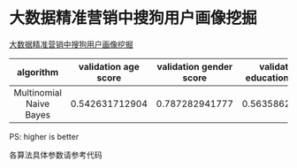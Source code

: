 # 大数据精准营销中搜狗用户画像挖掘

[大数据精准营销中搜狗用户画像挖掘](http://www.datafountain.cn/data/science/player/competition/detail/description/239)

algorithm|validation age score|validation gender score|validation education score|validation final score|final score
:-:|:-:|:-:|:-:|:-:|:-:
Multinomial Naive Bayes|0.542631712904|0.787282941777|0.563586206897|0.631166953859|/

PS: higher is better

各算法具体参数请参考代码
